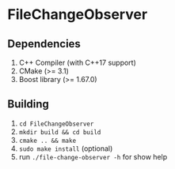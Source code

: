 # FileChangeObserver

## Dependencies
1. C++ Compiler (with C++17 support)
1. CMake (>= 3.1)
1. Boost library (>= 1.67.0)

## Building
1. `cd FileChangeObserver`
1. `mkdir build && cd build`
1. `cmake .. && make`
1. `sudo make install` (optional)
1. run `./file-change-observer -h` for show help
